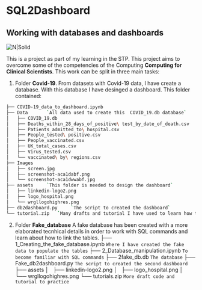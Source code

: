 # SQL2Dashboard
## Working with databases and dashboards

![N|Solid](https://www.pngarea.com/pngm/96/7095905_python-logo-png-graphic-design-transparent-png.png)




This is a project as part of my learning in the STP. This project aims to overcome some of the competencies of the Computing **Computing for Clinical Scientists**. This work can be split in three main tasks:

1. Folder **Covid-19**. From datasets with Covid-19 data, I have create a database. With this database I have desinged a dashboard. This folder contained:
```sh
├── COVID-19_data_to_dashboard.ipynb
├── Data       `All data used to create this  COVID_19.db database`
│   ├── COVID_19.db
│   ├── Deaths_within_28_days_of_positive\ test_by_date_of_death.csv
│   ├── Patients_admitted_to\ hospital.csv
│   ├── People_tested\ positive.csv
│   ├── People_vaccinated.csv
│   ├── UK_total_cases.csv
│   ├── Virus_tested.csv
│   └── vaccinated\ by\ regions.csv
├── Images    
│   ├── screen.jpg
│   ├── screenshot-aca1dabf.png
│   └── screenshot-aca1dwwabf.jpg
├── assets     `This folder is needed to design the dashboard`
│   ├── linkedin-logo2.png
│   ├── logo_hospital.png
│   └── wrgllogohighres.png
├── db2dashboard.py     `The script to created the dashboard`
└── tutorial.zip   `Many drafts and tutorial I have used to learn how to do this`
```

2.  Folder **Fake_database** A fake database has been created with a more elaborated tecnhical details in order to work with SQL commands and learn about how to link the tables. 
├── 1_Creating_the_fake_database.ipynb    `Where I have created the fake data to populate the tables`
├── 2_Database_manipulation.ipynb  `To become familiar with SQL commands`
├── 2fake_db.db `The database`
├── Fake_db2dashboard.py  `The script to created the second dashboard`
├── assets
│   ├── linkedin-logo2.png
│   ├── logo_hospital.png
│   └── wrgllogohighres.png
└── tutorials.zip  `More draft code and tutorial to practice`



